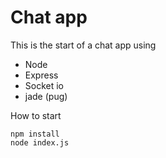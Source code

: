 # Chat app

This is the start of a chat app using
* Node
* Express
* Socket io
* jade (pug)

How to start
```
npm install
node index.js
```


